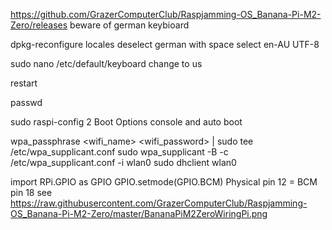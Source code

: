 https://github.com/GrazerComputerClub/Raspjamming-OS_Banana-Pi-M2-Zero/releases
beware of german keybioard

dpkg-reconfigure locales
deselect german with space
select en-AU UTF-8

sudo nano /etc/default/keyboard
change to us

restart

passwd

sudo raspi-config
2 Boot Options
console and auto boot

wpa_passphrase <wifi_name> <wifi_password> | sudo tee /etc/wpa_supplicant.conf
sudo wpa_supplicant -B -c /etc/wpa_supplicant.conf -i wlan0
sudo dhclient wlan0

import RPi.GPIO as GPIO
GPIO.setmode(GPIO.BCM)
Physical pin 12 = BCM pin 18
see https://raw.githubusercontent.com/GrazerComputerClub/Raspjamming-OS_Banana-Pi-M2-Zero/master/BananaPiM2ZeroWiringPi.png

